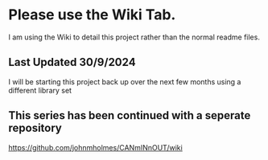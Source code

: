 # Please use the Wiki Tab.

I am using the Wiki to detail this project rather than the normal readme files.

## Last Updated 30/9/2024 

I will be starting this project back up over the next few months using a different library set

## This series has been continued with a seperate repository

https://github.com/johnmholmes/CANmINnOUT/wiki
